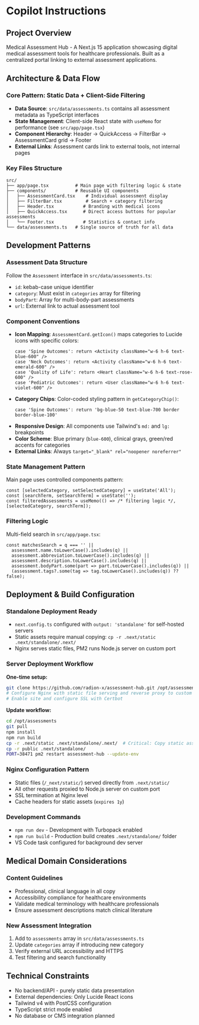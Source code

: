 # Copilot Instructions

<!-- Use this file to provide workspace-specific custom instructions to Copilot. For more details, visit https://code.visualstudio.com/docs/copilot/copilot-customization#_use-a-githubcopilot-instructions.md-file -->

## Project Overview
Medical Assessment Hub - A Next.js 15 application showcasing digital medical assessment tools for healthcare professionals. Built as a centralized portal linking to external assessment applications.

## Architecture & Data Flow

### Core Pattern: Static Data + Client-Side Filtering
- **Data Source**: `src/data/assessments.ts` contains all assessment metadata as TypeScript interfaces
- **State Management**: Client-side React state with `useMemo` for performance (see `src/app/page.tsx`)
- **Component Hierarchy**: Header → QuickAccess → FilterBar → AssessmentCard grid → Footer
- **External Links**: Assessment cards link to external tools, not internal pages

### Key Files Structure
```
src/
├── app/page.tsx          # Main page with filtering logic & state
├── components/           # Reusable UI components
│   ├── AssessmentCard.tsx    # Individual assessment display
│   ├── FilterBar.tsx         # Search + category filtering
│   ├── Header.tsx           # Branding with medical icons
│   ├── QuickAccess.tsx      # Direct access buttons for popular assessments
│   └── Footer.tsx           # Statistics & contact info
└── data/assessments.ts   # Single source of truth for all data
```

## Development Patterns

### Assessment Data Structure
Follow the `Assessment` interface in `src/data/assessments.ts`:
- `id`: kebab-case unique identifier
- `category`: Must exist in `categories` array for filtering
- `bodyPart`: Array for multi-body-part assessments
- `url`: External link to actual assessment tool

### Component Conventions
- **Icon Mapping**: `AssessmentCard.getIcon()` maps categories to Lucide icons with specific colors:
  ```tsx
  case 'Spine Outcomes': return <Activity className="w-6 h-6 text-blue-600" />
  case 'Neck Outcomes': return <Activity className="w-6 h-6 text-emerald-600" />
  case 'Quality of Life': return <Heart className="w-6 h-6 text-rose-600" />
  case 'Pediatric Outcomes': return <User className="w-6 h-6 text-violet-600" />
  ```
- **Category Chips**: Color-coded styling pattern in `getCategoryChip()`:
  ```tsx
  case 'Spine Outcomes': return 'bg-blue-50 text-blue-700 border border-blue-100'
  ```
- **Responsive Design**: All components use Tailwind's `md:` and `lg:` breakpoints
- **Color Scheme**: Blue primary (`blue-600`), clinical grays, green/red accents for categories
- **External Links**: Always `target="_blank" rel="noopener noreferrer"`

### State Management Pattern
Main page uses controlled components pattern:
```tsx
const [selectedCategory, setSelectedCategory] = useState('All');
const [searchTerm, setSearchTerm] = useState('');
const filteredAssessments = useMemo(() => /* filtering logic */, [selectedCategory, searchTerm]);
```

### Filtering Logic
Multi-field search in `src/app/page.tsx`:
```tsx
const matchesSearch = q === '' ||
  assessment.name.toLowerCase().includes(q) ||
  assessment.abbreviation.toLowerCase().includes(q) ||
  assessment.description.toLowerCase().includes(q) ||
  assessment.bodyPart.some(part => part.toLowerCase().includes(q)) ||
  (assessment.tags?.some(tag => tag.toLowerCase().includes(q)) ?? false);
```

## Deployment & Build Configuration

### Standalone Deployment Ready
- `next.config.ts` configured with `output: 'standalone'` for self-hosted servers
- Static assets require manual copying: `cp -r .next/static .next/standalone/.next/`
- Nginx serves static files, PM2 runs Node.js server on custom port

### Server Deployment Workflow
**One-time setup:**
```bash
git clone https://github.com/radion-x/assessment-hub.git /opt/assessments
# Configure Nginx with static file serving and reverse proxy to custom port
# Enable site and configure SSL with Certbot
```

**Update workflow:**
```bash
cd /opt/assessments
git pull
npm install
npm run build
cp -r .next/static .next/standalone/.next/  # Critical: Copy static assets
cp -r public .next/standalone/
PORT=38471 pm2 restart assessment-hub --update-env
```

### Nginx Configuration Pattern
- Static files (`/_next/static/`) served directly from `.next/static/`
- All other requests proxied to Node.js server on custom port
- SSL termination at Nginx level
- Cache headers for static assets (`expires 1y`)

### Development Commands
- `npm run dev` - Development with Turbopack enabled
- `npm run build` - Production build creates `.next/standalone/` folder
- VS Code task configured for background dev server

## Medical Domain Considerations

### Content Guidelines
- Professional, clinical language in all copy
- Accessibility compliance for healthcare environments
- Validate medical terminology with healthcare professionals
- Ensure assessment descriptions match clinical literature

### New Assessment Integration
1. Add to `assessments` array in `src/data/assessments.ts`
2. Update `categories` array if introducing new category
3. Verify external URL accessibility and HTTPS
4. Test filtering and search functionality

## Technical Constraints
- No backend/API - purely static data presentation
- External dependencies: Only Lucide React icons
- Tailwind v4 with PostCSS configuration
- TypeScript strict mode enabled
- No database or CMS integration planned
